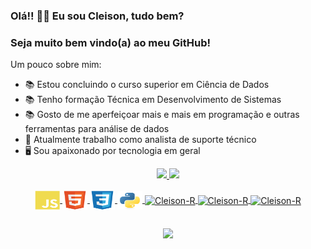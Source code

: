 ### Olá!! 👋😊 Eu sou Cleison, tudo bem?

### Seja muito bem vindo(a) ao meu GitHub!

Um pouco sobre mim:

- 📚 Estou concluindo o curso superior em Ciência de Dados
- 📚 Tenho formação Técnica em Desenvolvimento de Sistemas
- 📚 Gosto de me aperfeiçoar mais e mais em programação e outras ferramentas para análise de dados
- 💼 Atualmente trabalho como analista de suporte técnico
- 🖥️ Sou apaixonado por tecnologia em geral


<div align="center">
  <a href="https://github.com/cleisonlima">
  <img height="180em" src="https://github-readme-stats.vercel.app/api?username=cleisonlima&show_icons=true&theme=tokyonight&include_all_commits=true&count_private=true"/>
  <img height="180em" src="https://github-readme-stats.vercel.app/api/top-langs/?username=cleisonlima&layout=compact&langs_count=7&theme=tokyonight"/>
</div>


<div align="center": style="display: inline_block"><br>
  <img align="center" alt="Cleison-Js" height="30" width="40" src="https://raw.githubusercontent.com/devicons/devicon/master/icons/javascript/javascript-plain.svg">
  <img align="center" alt="Cleison-HTML" height="30" width="40" src="https://raw.githubusercontent.com/devicons/devicon/master/icons/html5/html5-original.svg">
  <img align="center" alt="Cleison-CSS" height="30" width="40" src="https://raw.githubusercontent.com/devicons/devicon/master/icons/css3/css3-original.svg">
  <img align="center" alt="Cleison-Python" height="30" width="40" src="https://raw.githubusercontent.com/devicons/devicon/master/icons/python/python-original.svg">
  <img align="center" alt="Cleison-R" height="30" width="40" src="https://cdn.jsdelivr.net/gh/devicons/devicon/icons/rstudio/rstudio-original.svg">
  <img align="center" alt="Cleison-R" height="30" width="40" src="https://cdn.jsdelivr.net/gh/devicons/devicon/icons/mysql/mysql-original.svg">
  <img align="center" alt="Cleison-R" height="30" width="40" src="https://cdn.jsdelivr.net/gh/devicons/devicon/icons/postgresql/postgresql-original.svg">
</div>

  ##
 
<div align="center">

<a href="https://www.linkedin.com/in/cleisonl-it/" target="_blank"><img src="https://img.shields.io/badge/-LinkedIn-%230077B5?style=for-the-badge&logo=linkedin&logoColor=white" target="_blank"></a> 
 
</div>
